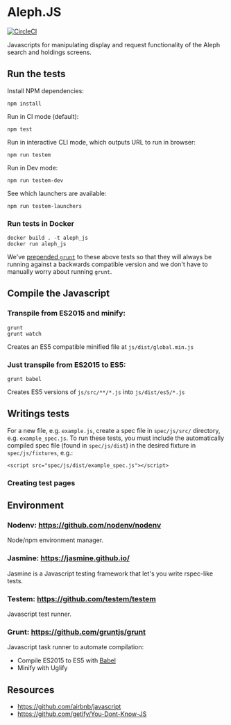 # Aleph.JS

[![CircleCI](https://circleci.com/gh/NYULibraries/aleph_js.svg?style=svg)](https://circleci.com/gh/NYULibraries/aleph_js)

Javascripts for manipulating display and request functionality of the Aleph search and holdings screens.

## Run the tests

Install NPM dependencies:
```
npm install
```
Run in CI mode (default):
```
npm test
```
Run in interactive CLI mode, which outputs URL to run in browser:
```
npm run testem
```
Run in Dev mode:
```
npm run testem-dev
```
See which launchers are available:
```
npm run testem-launchers
```

### Run tests in Docker

```
docker build . -t aleph_js
docker run aleph_js
```

We've [prepended `grunt`](testem.json) to these above tests so that they will always be running against a backwards compatible version and we don't have to manually worry about running `grunt`.

## Compile the Javascript

### Transpile from ES2015 and minify:

```
grunt
grunt watch
```

Creates an ES5 compatible minified file at `js/dist/global.min.js`

### Just transpile from ES2015 to ES5:

```
grunt babel
```

Creates ES5 versions of `js/src/**/*.js` into `js/dist/es5/*.js`

## Writings tests

For a new file, e.g. `example.js`, create a spec file in `spec/js/src/` directory, e.g. `example_spec.js`. To run these tests, you must include the automatically compiled spec file (found in `spec/js/dist`) in the desired fixture in `spec/js/fixtures`, e.g.:

```
<script src="spec/js/dist/example_spec.js"></script>
```

### Creating test pages



## Environment

### Nodenv: https://github.com/nodenv/nodenv

Node/npm environment manager.

### Jasmine: https://jasmine.github.io/

Jasmine is a Javascript testing framework that let's you write rspec-like tests.

### Testem: https://github.com/testem/testem

Javascript test runner.

### Grunt: https://github.com/gruntjs/grunt

Javascript task runner to automate compilation:

- Compile ES2015 to ES5 with [Babel](http://babeljs.io)
- Minify with Uglify

## Resources

- https://github.com/airbnb/javascript
- https://github.com/getify/You-Dont-Know-JS
